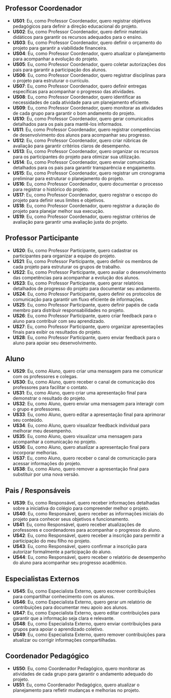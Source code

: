 ## Professor Coordenador

- **US01**: Eu, como Professor Coordenador, quero registrar objetivos pedagógicos para definir a direção educacional do projeto.
- **US02**: Eu, como Professor Coordenador, quero definir materiais didáticos para garantir os recursos adequados para o ensino.
- **US03**: Eu, como Professor Coordenador, quero definir o orçamento do projeto para garantir a viabilidade financeira.
- **US04**: Eu, como Professor Coordenador, quero atualizar o planejamento para acompanhar a evolução do projeto.
- **US05**: Eu, como Professor Coordenador, quero coletar autorizações dos pais para garantir a participação dos alunos.
- **US06**: Eu, como Professor Coordenador, quero registrar disciplinas para o projeto para estruturar o currículo.
- **US07**: Eu, como Professor Coordenador, quero definir entregas específicas para acompanhar o progresso das atividades.
- **US08**: Eu, como Professor Coordenador, quero identificar as necessidades de cada atividade para um planejamento eficiente.
- **US09**: Eu, como Professor Coordenador, quero monitorar as atividades de cada grupo para garantir o bom andamento do projeto.
- **US10**: Eu, como Professor Coordenador, quero gerar comunicados detalhados para os pais para mantê-los informados.
- **US11**: Eu, como Professor Coordenador, quero registrar competências de desenvolvimento dos alunos para acompanhar seu progresso.
- **US12**: Eu, como Professor Coordenador, quero criar rúbricas de avaliação para garantir critérios claros de desempenho.
- **US13**: Eu, como Professor Coordenador, quero organizar os recursos para os participantes do projeto para otimizar sua utilização.
- **US14**: Eu, como Professor Coordenador, quero enviar comunicados detalhados para os pais para garantir transparência e engajamento.
- **US15**: Eu, como Professor Coordenador, quero registrar um cronograma preliminar para estruturar o planejamento do projeto.
- **US16**: Eu, como Professor Coordenador, quero documentar o processo para registrar o histórico do projeto.
- **US17**: Eu, como Professor Coordenador, quero registrar o escopo do projeto para definir seus limites e objetivos.
- **US18**: Eu, como Professor Coordenador, quero registrar a duração do projeto para planejar melhor sua execução.
- **US19**: Eu, como Professor Coordenador, quero registrar critérios de avaliação para garantir uma avaliação justa do projeto.

## Professor Participante

- **US20**: Eu, como Professor Participante, quero cadastrar os participantes para organizar a equipe do projeto.
- **US21**: Eu, como Professor Participante, quero definir os membros de cada projeto para estruturar os grupos de trabalho.
- **US22**: Eu, como Professor Participante, quero avaliar o desenvolvimento das competências para acompanhar a evolução dos alunos.
- **US23**: Eu, como Professor Participante, quero gerar relatórios detalhados de progresso do projeto para documentar seu andamento.
- **US24**: Eu, como Professor Participante, quero definir os protocolos de comunicação para garantir um fluxo eficiente de informações.
- **US25**: Eu, como Professor Participante, quero definir papéis de cada membro para distribuir responsabilidades no projeto.
- **US26**: Eu, como Professor Participante, quero criar feedback para o aluno para contribuir com seu aprendizado.
- **US27**: Eu, como Professor Participante, quero organizar apresentações finais para exibir os resultados do projeto.
- **US28**: Eu, como Professor Participante, quero enviar feedback para o aluno para apoiar seu desenvolvimento.

## Aluno

- **US29**: Eu, como Aluno, quero criar uma mensagem para me comunicar com os professores e colegas.
- **US30**: Eu, como Aluno, quero receber o canal de comunicação dos professores para facilitar o contato.
- **US31**: Eu, como Aluno, quero criar uma apresentação final para demonstrar o resultado do projeto.
- **US32**: Eu, como Aluno, quero enviar uma mensagem para interagir com o grupo e professores.
- **US33**: Eu, como Aluno, quero editar a apresentação final para aprimorar seu conteúdo.
- **US34**: Eu, como Aluno, quero visualizar feedback individual para melhorar meu desempenho.
- **US35**: Eu, como Aluno, quero visualizar uma mensagem para acompanhar a comunicação no projeto.
- **US36**: Eu, como Aluno, quero atualizar a apresentação final para incorporar melhorias.
- **US37**: Eu, como Aluno, quero receber o canal de comunicação para acessar informações do projeto.
- **US38**: Eu, como Aluno, quero remover a apresentação final para substituir por uma nova versão.

## Pais / Responsáveis

- **US39**: Eu, como Responsável, quero receber informações detalhadas sobre a iniciativa do colégio para compreender melhor o projeto.
- **US40**: Eu, como Responsável, quero receber as informações iniciais do projeto para conhecer seus objetivos e funcionamento.
- **US41**: Eu, como Responsável, quero receber atualizações de professores e coordenadores para acompanhar o progresso do aluno.
- **US42**: Eu, como Responsável, quero receber a inscrição para permitir a participação do meu filho no projeto.
- **US43**: Eu, como Responsável, quero confirmar a inscrição para autorizar formalmente a participação do aluno.
- **US44**: Eu, como Responsável, quero receber o relatório de desempenho do aluno para acompanhar seu progresso acadêmico.

## Especialistas Externos

- **US45**: Eu, como Especialista Externo, quero escrever contribuições para compartilhar conhecimento com os alunos.
- **US46**: Eu, como Especialista Externo, quero gerar um relatório de contribuições para documentar meu apoio aos alunos.
- **US47**: Eu, como Especialista Externo, quero editar contribuições para garantir que a informação seja clara e relevante.
- **US48**: Eu, como Especialista Externo, quero enviar contribuições para grupos para apoiar o aprendizado coletivo.
- **US49**: Eu, como Especialista Externo, quero remover contribuições para atualizar ou corrigir informações compartilhadas.

## Coordenador Pedagógico

- **US50**: Eu, como Coordenador Pedagógico, quero monitorar as atividades de cada grupo para garantir o andamento adequado do projeto.
- **US51**: Eu, como Coordenador Pedagógico, quero atualizar o planejamento para refletir mudanças e melhorias no projeto.
